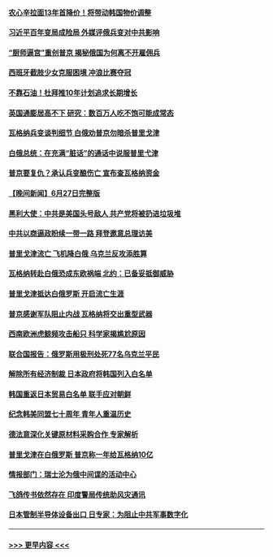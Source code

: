 #### [农心辛拉面13年首降价！将带动韩国物价调整](../pages/prog202/a103739512.md?t=06281843) 
#### [习近平百年变局成险局 外媒评俄兵变对中共影响](../pages/prog202/a103739499.md?t=06281843) 
#### [“厨师逼宫”重创普京 揭秘俄国为何离不开雇佣兵](../pages/prog202/a103739472.md?t=06281843) 
#### [西班牙截肢少女克服困境 冲浪比赛夺冠](../pages/prog202/a103739464.md?t=06281843) 
#### [不靠石油！杜拜推10年计划追求长期增长](../pages/prog202/a103739458.md?t=06281843) 
#### [英国通膨居高不下 研究：数百万人吃不饱可能成常态](../pages/prog202/a103739449.md?t=06281843) 
#### [瓦格纳兵变谈判细节 白俄劝普京勿暗杀普里戈津](../pages/prog202/a103739407.md?t=06281843) 
#### [白俄总统：在充满“脏话”的通话中说服普里弋津](../pages/prog202/a103739426.md?t=06281843) 
#### [普京要复仇？承认兵变酿伤亡 宣布查瓦格纳资金](../pages/prog202/a103739409.md?t=06281843) 
#### [【晚间新闻】6月27日完整版](../pages/prog202/a103739349.md?t=06281843) 
#### [黑利大使：中共是美国头号敌人 共产党将被扔进垃圾堆](../pages/prog202/a103739375.md?t=06281843) 
#### [中共以商逼政盼续一带一路 拜登邀意总理访美](../pages/prog202/a103739353.md?t=06281843) 
#### [普里戈津流亡 飞机降白俄 乌克兰反攻添胜算](../pages/prog202/a103739350.md?t=06281843) 
#### [瓦格纳转赴白俄恐成东欧祸端 北约：已备妥抵御威胁](../pages/prog202/a103739329.md?t=06281843) 
#### [普里戈津抵达白俄罗斯 开启流亡生涯](../pages/prog202/a103739257.md?t=06281843) 
#### [普京感谢军队阻止内战 瓦格纳将交出重型武器](../pages/prog202/a103739258.md?t=06281843) 
#### [西南欧洲虎鲸频攻击船只 科学家揭尴尬原因](../pages/prog202/a103739229.md?t=06281843) 
#### [联合国报告：俄罗斯用极刑处死77名乌克兰平民](../pages/prog202/a103739201.md?t=06281843) 
#### [解除所有经济制裁 日本政府将韩国列入白名单](../pages/prog202/a103739186.md?t=06281843) 
#### [韩国重返日本贸易白名单 联手应对朝鲜](../pages/prog202/a103739129.md?t=06281843) 
#### [纪念韩美同盟七十周年 青年人重温历史](../pages/prog202/a103739130.md?t=06281843) 
#### [德法意深化关键原材料采购合作 专家解析](../pages/prog202/a103739127.md?t=06281843) 
#### [普里戈津在白俄罗斯 普京称一年给瓦格纳10亿](../pages/prog202/a103739136.md?t=06281843) 
#### [情报部门：瑞士沦为俄中间谍的活动中心](../pages/prog202/a103738952.md?t=06281843) 
#### [飞鸽传书依然存在 印度警局传统助风灾通讯](../pages/prog202/a103738936.md?t=06281843) 
#### [日本管制半导体设备出口 日专家：为阻止中共军事数字化](../pages/prog202/a103738935.md?t=06281843) 

----
#### [ >>> 更早内容 <<< ](../indexes/prog202-earlier.md)
